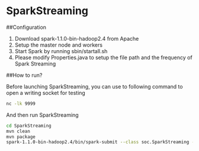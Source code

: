 SparkStreaming
==============

##Configuration

1. Download spark-1.1.0-bin-hadoop2.4 from Apache
2. Setup the master node and workers
3. Start Spark by running sbin/startall.sh
4. Please modify Properties.java to setup the file path and the frequency of Spark Streaming 

##How to run?

Before launching SparkStreaming, you can use to following command to open a writing socket for testing
```bash
nc -lk 9999
```

And then run SparkStreaming
```bash
cd SparkStreaming
mvn clean
mvn package
spark-1.1.0-bin-hadoop2.4/bin/spark-submit --class soc.SparkStreaming --master spark://{USERNAME}.local:7077 --num-executors 3 --driver-memory 4g --executor-memory 2g --executor-cores 1 ./target/SparkStreaming-1.jar localhost 9999
 ```


